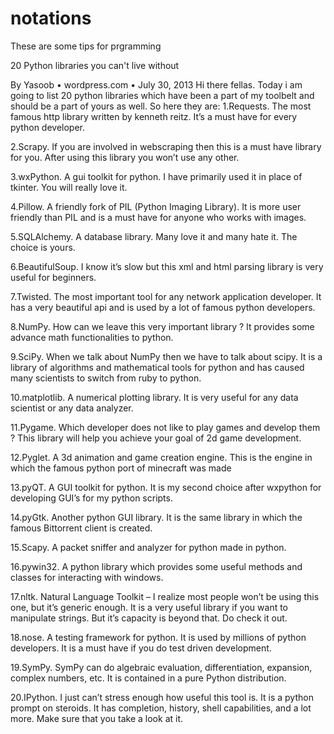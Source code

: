 # notations
These are some tips for prgramming

20 Python libraries you can't live without

By Yasoob •
wordpress.com • July 30, 2013
Hi there fellas. Today i am going to list 20 python libraries which have been a part of my toolbelt and should be a part of yours as well. So here they are:
1.Requests. The most famous http library written by kenneth reitz. It’s a must have for every python developer.

2.Scrapy. If you are involved in webscraping then this is a must have library for you. After using this library you won’t use any other.

3.wxPython. A gui toolkit for python. I have primarily used it in place of tkinter. You will really love it.

4.Pillow. A friendly fork of PIL (Python Imaging Library). It is more user friendly than PIL and is a must have for anyone who works with images.

5.SQLAlchemy. A database library. Many love it and many hate it. The choice is yours.

6.BeautifulSoup. I know it’s slow but this xml and html parsing library is very useful for beginners.

7.Twisted. The most important tool for any network application developer. It has a very beautiful api and is used by a lot of famous python developers.

8.NumPy. How can we leave this very important library ? It provides some advance math functionalities to python.

9.SciPy. When we talk about NumPy then we have to talk about scipy. It is a library of algorithms and mathematical tools for python and has caused many scientists to switch from ruby to python.

10.matplotlib. A numerical plotting library. It is very useful for any data scientist or any data analyzer.

11.Pygame. Which developer does not like to play games and develop them ? This library will help you achieve your goal of 2d game development.

12.Pyglet. A 3d animation and game creation engine. This is the engine in which the famous python port of minecraft was made

13.pyQT. A GUI toolkit for python. It is my second choice after wxpython for developing GUI’s for my python scripts.

14.pyGtk. Another python GUI library. It is the same library in which the famous Bittorrent client is created.

15.Scapy. A packet sniffer and analyzer for python made in python.

16.pywin32. A python library which provides some useful methods and classes for interacting with windows.

17.nltk. Natural Language Toolkit – I realize most people won’t be using this one, but it’s generic enough. It is a very useful library if you want to manipulate strings. But it’s capacity is beyond that. Do check it out.

18.nose. A testing framework for python. It is used by millions of python developers. It is a must have if you do test driven development.

19.SymPy. SymPy can do algebraic evaluation, differentiation, expansion, complex numbers, etc. It is contained in a pure Python distribution.

20.IPython. I just can’t stress enough how useful this tool is. It is a python prompt on steroids. It has completion, history, shell capabilities, and a lot more. Make sure that you take a look at it.
